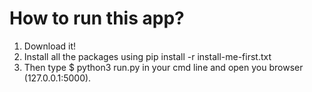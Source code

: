 # How to run this app?
1. Download it!
2. Install all the packages using pip install -r install-me-first.txt
3. Then type $ python3 run.py in your cmd line and open you browser (127.0.0.1:5000).
